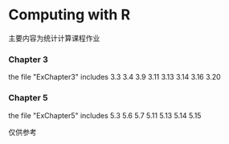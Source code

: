 # Computing with R
主要内容为统计计算课程作业

### Chapter 3
the file "ExChapter3" includes 3.3 3.4 3.9 3.11 3.13 3.14 3.16 3.20

### Chapter 5
the file "ExChapter5" includes  5.3 5.6 5.7 5.11 5.13 5.14 5.15

仅供参考
